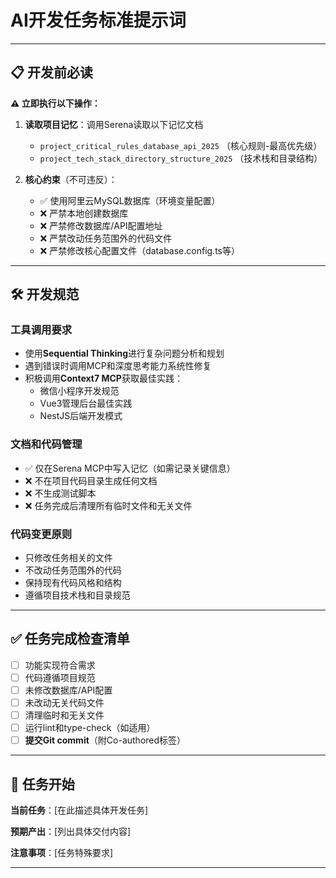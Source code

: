 # AI开发任务标准提示词

---

## 📋 开发前必读

**⚠️ 立即执行以下操作：**

1. **读取项目记忆**：调用Serena读取以下记忆文档
   - `project_critical_rules_database_api_2025` （核心规则-最高优先级）
   - `project_tech_stack_directory_structure_2025` （技术栈和目录结构）

2. **核心约束**（不可违反）：
   - ✅ 使用阿里云MySQL数据库（环境变量配置）
   - ❌ 严禁本地创建数据库
   - ❌ 严禁修改数据库/API配置地址
   - ❌ 严禁改动任务范围外的代码文件
   - ❌ 严禁修改核心配置文件（database.config.ts等）

---

## 🛠️ 开发规范

### 工具调用要求
- 使用**Sequential Thinking**进行复杂问题分析和规划
- 遇到错误时调用MCP和深度思考能力系统性修复
- 积极调用**Context7 MCP**获取最佳实践：
  - 微信小程序开发规范
  - Vue3管理后台最佳实践
  - NestJS后端开发模式

### 文档和代码管理
- ✅ 仅在Serena MCP中写入记忆（如需记录关键信息）
- ❌ 不在项目代码目录生成任何文档
- ❌ 不生成测试脚本
- ❌ 任务完成后清理所有临时文件和无关文件

### 代码变更原则
- 只修改任务相关的文件
- 不改动任务范围外的代码
- 保持现有代码风格和结构
- 遵循项目技术栈和目录规范

---

## ✅ 任务完成检查清单

- [ ] 功能实现符合需求
- [ ] 代码遵循项目规范
- [ ] 未修改数据库/API配置
- [ ] 未改动无关代码文件
- [ ] 清理临时和无关文件
- [ ] 运行lint和type-check（如适用）
- [ ] **提交Git commit**（附Co-authored标签）

---

## 🚀 任务开始

**当前任务**：[在此描述具体开发任务]

**预期产出**：[列出具体交付内容]

**注意事项**：[任务特殊要求]

---

